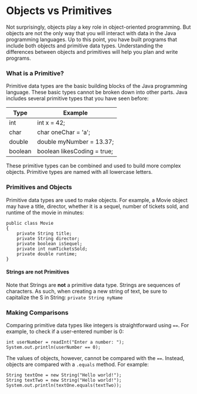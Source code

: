 # Objects vs Primitives

Not surprisingly, objects play a key role in object-oriented programming. But objects are not the only way that you will interact with data in the Java programming languages. Up to this point, you have built programs that include both objects and primitive data types. Understanding the differences between objects and primitives will help you plan and write programs.

### What is a Primitive?

Primitive data types are the basic building blocks of the Java programming language. These basic types cannot be broken down into other parts. Java includes several primitive types that you have seen before:

Type | Example
---  | ---
int  | int x = 42;
char | char oneChar = 'a';
double | double myNumber = 13.37;
boolean | boolean likesCoding = true;

These primitive types can be combined and used to build more complex objects. Primitive types are named with all lowercase letters.

### Primitives and Objects

Primitive data types are used to make objects. For example, a Movie object may have a title, director, whether it is a sequel, number of tickets sold, and runtime of the movie in minutes:

```
public class Movie
{
    private String title;
    private String director;
    private boolean isSequel;
    private int numTicketsSold;
    private double runtime;
}
```

#### Strings are not Primitives
Note that Strings are **not** a primitive data type. Strings are sequences of characters. As such, when creating a new string of text, be sure to capitalize the S in String: ```private String nyName```

### Making Comparisons
Comparing primitive data types like integers is straightforward using `==`. For example, to check if a user-entered number is 0:

```
int userNumber = readInt("Enter a number: ");
System.out.println(userNumber == 0);
```

The values of objects, however, cannot be compared with the `==`. Instead, objects are compared with a `.equals` method. For example:

```
String textOne = new String("Hello world!");
String textTwo = new String("Hello world!");
System.out.println(textOne.equals(textTwo));
```




